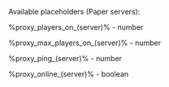 Available placeholders (Paper servers):

%proxy_players_on_(server)% - number

%proxy_max_players_on_(server)% - number

%proxy_ping_(server)% - number

%proxy_online_(server)% - boolean


